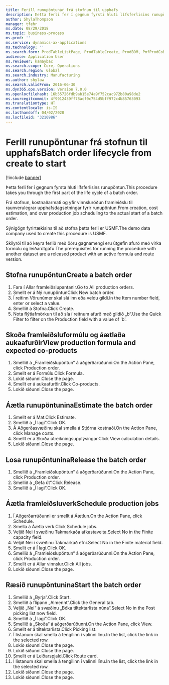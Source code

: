 ```yaml
---
title: Ferill runupöntunar frá stofnun til upphafs
description: Þetta ferli fer í gegnum fyrsti hluti lífsferlisins runupöntun.
author: ShylaThompson
manager: tfehr
ms.date: 08/29/2018
ms.topic: business-process
ms.prod: ''
ms.service: dynamics-ax-applications
ms.technology: ''
ms.search.form: ProdTableListPage, ProdTableCreate, ProdBOM, PmfProdCoBy, ProdParmCostEstimation, ProdCalcTrans, ProdParmRelease, ProdSchedule, ProdRouteJob, ProdParmStartUp, ProdJournalTransBOM, ProdJournalTransRoute
audience: Application User
ms.reviewer: kamaybac
ms.search.scope: Core, Operations
ms.search.region: Global
ms.search.industry: Manufacturing
ms.author: shylaw
ms.search.validFrom: 2016-06-30
ms.dyn365.ops.version: Version 7.0.0
ms.openlocfilehash: 16b55726fdb9ab15e74a9f752cac972b80a98de2
ms.sourcegitcommit: 4f9912439ff78acf0c754d5bff972c4b85763093
ms.translationtype: HT
ms.contentlocale: is-IS
ms.lasthandoff: 04/02/2020
ms.locfileid: "3210986"
---
```

# <a name="batch-order-lifecycle-from-create-to-start"></a><span data-ttu-id="508c8-103">Ferill runupöntunar frá stofnun til upphafs</span><span class="sxs-lookup"><span data-stu-id="508c8-103">Batch order lifecycle from create to start</span></span>

[!include [banner](../../includes/banner.md)]

<span data-ttu-id="508c8-104">Þetta ferli fer í gegnum fyrsta hluti lífsferlisins runupöntun.</span><span class="sxs-lookup"><span data-stu-id="508c8-104">This procedure takes you through the first part of the life cycle of a batch order.</span></span>

<span data-ttu-id="508c8-105">Frá stofnun, kostnaðarmati og yfir vinnsluröðun framleiðslu til raunverulegrar upphafsdagsetningar fyrir runupöntun.</span><span class="sxs-lookup"><span data-stu-id="508c8-105">From creation, cost estimation, and over production job scheduling to the actual start of a batch order.</span></span>



<span data-ttu-id="508c8-106">Sýnigögn fyrirtækisins til að stofna þetta ferli er USMF.</span><span class="sxs-lookup"><span data-stu-id="508c8-106">The demo data company used to create this procedure is USMF.</span></span> 



<span data-ttu-id="508c8-107">Skilyrði til að keyra ferlið með öðru gagnamengi eru útgefin afurð með virka formúlu og leiðarútgáfu.</span><span class="sxs-lookup"><span data-stu-id="508c8-107">The prerequisites for running the procedure with another dataset are a released product with an active formula and route version.</span></span>


## <a name="create-a-batch-order"></a><span data-ttu-id="508c8-108">Stofna runupöntun</span><span class="sxs-lookup"><span data-stu-id="508c8-108">Create a batch order</span></span>
1. <span data-ttu-id="508c8-109">Fara í Allar framleiðslupantanir.</span><span class="sxs-lookup"><span data-stu-id="508c8-109">Go to All production orders.</span></span>
2. <span data-ttu-id="508c8-110">Smellt er á Ný runupöntun</span><span class="sxs-lookup"><span data-stu-id="508c8-110">Click New batch order.</span></span>
3. <span data-ttu-id="508c8-111">Í reitinn Vörunúmer skal slá inn eða veldu gildi.</span><span class="sxs-lookup"><span data-stu-id="508c8-111">In the Item number field, enter or select a value.</span></span>
4. <span data-ttu-id="508c8-112">Smellið á Stofna.</span><span class="sxs-lookup"><span data-stu-id="508c8-112">Click Create.</span></span>
5. <span data-ttu-id="508c8-113">Nota flýtiafmörkun til að sía í reitnum afurð með gildið „b“.</span><span class="sxs-lookup"><span data-stu-id="508c8-113">Use the Quick Filter to filter on the Production field with a value of 'b'.</span></span>

## <a name="view-production-formula-and-expected-co-products"></a><span data-ttu-id="508c8-114">Skoða framleiðsluformúlu og áætlaða aukaafurðir</span><span class="sxs-lookup"><span data-stu-id="508c8-114">View production formula and expected co-products</span></span>
1. <span data-ttu-id="508c8-115">Smellið á „Framleiðslupöntun“ á aðgerðarúðunni.</span><span class="sxs-lookup"><span data-stu-id="508c8-115">On the Action Pane, click Production order.</span></span>
2. <span data-ttu-id="508c8-116">Smellt er á Formúlu.</span><span class="sxs-lookup"><span data-stu-id="508c8-116">Click Formula.</span></span>
3. <span data-ttu-id="508c8-117">Lokið síðunni.</span><span class="sxs-lookup"><span data-stu-id="508c8-117">Close the page.</span></span>
4. <span data-ttu-id="508c8-118">Smellt er á aukaafurðir.</span><span class="sxs-lookup"><span data-stu-id="508c8-118">Click Co-products.</span></span>
5. <span data-ttu-id="508c8-119">Lokið síðunni.</span><span class="sxs-lookup"><span data-stu-id="508c8-119">Close the page.</span></span>

## <a name="estimate-the-batch-order"></a><span data-ttu-id="508c8-120">Áætla runupöntunina</span><span class="sxs-lookup"><span data-stu-id="508c8-120">Estimate the batch order</span></span>
1. <span data-ttu-id="508c8-121">Smellt er á Mat.</span><span class="sxs-lookup"><span data-stu-id="508c8-121">Click Estimate.</span></span>
2. <span data-ttu-id="508c8-122">Smellið á „Í lagi“.</span><span class="sxs-lookup"><span data-stu-id="508c8-122">Click OK.</span></span>
3. <span data-ttu-id="508c8-123">Á Aðgerðasvæðinu skal smella á Stjórna kostnaði.</span><span class="sxs-lookup"><span data-stu-id="508c8-123">On the Action Pane, click Manage costs.</span></span>
4. <span data-ttu-id="508c8-124">Smellt er á Skoða útreikningsupplýsingar.</span><span class="sxs-lookup"><span data-stu-id="508c8-124">Click View calculation details.</span></span>
5. <span data-ttu-id="508c8-125">Lokið síðunni.</span><span class="sxs-lookup"><span data-stu-id="508c8-125">Close the page.</span></span>

## <a name="release-the-batch-order"></a><span data-ttu-id="508c8-126">Losa runupöntunina</span><span class="sxs-lookup"><span data-stu-id="508c8-126">Release the batch order</span></span>
1. <span data-ttu-id="508c8-127">Smellið á „Framleiðslupöntun“ á aðgerðarúðunni.</span><span class="sxs-lookup"><span data-stu-id="508c8-127">On the Action Pane, click Production order.</span></span>
2. <span data-ttu-id="508c8-128">Smellið á „Gefa út“.</span><span class="sxs-lookup"><span data-stu-id="508c8-128">Click Release.</span></span>
3. <span data-ttu-id="508c8-129">Smellið á „Í lagi“.</span><span class="sxs-lookup"><span data-stu-id="508c8-129">Click OK.</span></span>

## <a name="schedule-production-jobs"></a><span data-ttu-id="508c8-130">Áætla framleiðsluverk</span><span class="sxs-lookup"><span data-stu-id="508c8-130">Schedule production jobs</span></span>
1. <span data-ttu-id="508c8-131">Í Aðgerðarrúðunni er smellt á Áætlun.</span><span class="sxs-lookup"><span data-stu-id="508c8-131">On the Action Pane, click Schedule.</span></span>
2. <span data-ttu-id="508c8-132">Smella á Áætla verk.</span><span class="sxs-lookup"><span data-stu-id="508c8-132">Click Schedule jobs.</span></span>
3. <span data-ttu-id="508c8-133">Veljið Nei í svæðinu Takmarkaða afkastaveita.</span><span class="sxs-lookup"><span data-stu-id="508c8-133">Select No in the Finite capacity field.</span></span>
4. <span data-ttu-id="508c8-134">Veljið Nei í svæðinu Takmarkað efni.</span><span class="sxs-lookup"><span data-stu-id="508c8-134">Select No in the Finite material field.</span></span>
5. <span data-ttu-id="508c8-135">Smellt er á Í lagi.</span><span class="sxs-lookup"><span data-stu-id="508c8-135">Click OK.</span></span>
6. <span data-ttu-id="508c8-136">Smellið á „Framleiðslupöntun“ á aðgerðarúðunni.</span><span class="sxs-lookup"><span data-stu-id="508c8-136">On the Action Pane, click Production order.</span></span>
7. <span data-ttu-id="508c8-137">Smellt er á Allar vinnslur.</span><span class="sxs-lookup"><span data-stu-id="508c8-137">Click All jobs.</span></span>
8. <span data-ttu-id="508c8-138">Lokið síðunni.</span><span class="sxs-lookup"><span data-stu-id="508c8-138">Close the page.</span></span>

## <a name="start-the-batch-order"></a><span data-ttu-id="508c8-139">Ræsið runupöntunina</span><span class="sxs-lookup"><span data-stu-id="508c8-139">Start the batch order</span></span>
1. <span data-ttu-id="508c8-140">Smellið á „Byrja“.</span><span class="sxs-lookup"><span data-stu-id="508c8-140">Click Start.</span></span>
2. <span data-ttu-id="508c8-141">Smellið á flipann „Almennt“.</span><span class="sxs-lookup"><span data-stu-id="508c8-141">Click the General tab.</span></span>
3. <span data-ttu-id="508c8-142">Veljið „Nei“ á svæðinu „Bóka tiltektarlista núna“.</span><span class="sxs-lookup"><span data-stu-id="508c8-142">Select No in the Post picking list now field.</span></span>
4. <span data-ttu-id="508c8-143">Smellið á „Í lagi“.</span><span class="sxs-lookup"><span data-stu-id="508c8-143">Click OK.</span></span>
5. <span data-ttu-id="508c8-144">Smellið á „Skoða“ á aðgerðarúðunni.</span><span class="sxs-lookup"><span data-stu-id="508c8-144">On the Action Pane, click View.</span></span>
6. <span data-ttu-id="508c8-145">Smellt er á tiltektarlista.</span><span class="sxs-lookup"><span data-stu-id="508c8-145">Click Picking list.</span></span>
7. <span data-ttu-id="508c8-146">Í listanum skal smella á tengilinn í valinni línu.</span><span class="sxs-lookup"><span data-stu-id="508c8-146">In the list, click the link in the selected row.</span></span>
8. <span data-ttu-id="508c8-147">Lokið síðunni.</span><span class="sxs-lookup"><span data-stu-id="508c8-147">Close the page.</span></span>
9. <span data-ttu-id="508c8-148">Lokið síðunni.</span><span class="sxs-lookup"><span data-stu-id="508c8-148">Close the page.</span></span>
10. <span data-ttu-id="508c8-149">Smellt er á Leiðarspjald.</span><span class="sxs-lookup"><span data-stu-id="508c8-149">Click Route card.</span></span>
11. <span data-ttu-id="508c8-150">Í listanum skal smella á tengilinn í valinni línu.</span><span class="sxs-lookup"><span data-stu-id="508c8-150">In the list, click the link in the selected row.</span></span>
12. <span data-ttu-id="508c8-151">Lokið síðunni.</span><span class="sxs-lookup"><span data-stu-id="508c8-151">Close the page.</span></span>
13. <span data-ttu-id="508c8-152">Lokið síðunni.</span><span class="sxs-lookup"><span data-stu-id="508c8-152">Close the page.</span></span>

